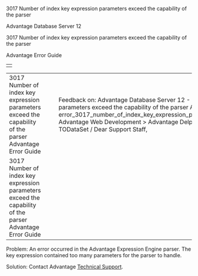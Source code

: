 3017 Number of index key expression parameters exceed the capability of the parser




Advantage Database Server 12  

3017 Number of index key expression parameters exceed the capability of the parser

Advantage Error Guide

|  |
| --- |
|  |

|  |  |  |  |  |
| --- | --- | --- | --- | --- |
| 3017 Number of index key expression parameters exceed the capability of the parser  Advantage Error Guide |  |  | Feedback on: Advantage Database Server 12 - 3017 Number of index key expression parameters exceed the capability of the parser Advantage Error Guide error\_3017\_number\_of\_index\_key\_expression\_parameters\_exceed\_the\_capability\_of\_the\_parser Advantage Web Development > Advantage Delphi OData Client > Delphi OData Components > TODataSet / Dear Support Staff, |  |
| 3017 Number of index key expression parameters exceed the capability of the parser  Advantage Error Guide |  |  |  |  |

Problem: An error occurred in the Advantage Expression Engine parser. The key expression contained too many parameters for the parser to handle.

Solution: Contact Advantage [Technical Support](master_technical_support_u_s__and_canada.htm).